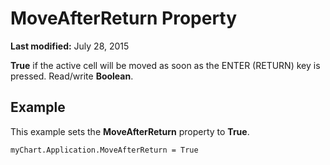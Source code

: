 
# MoveAfterReturn Property

 **Last modified:** July 28, 2015

 **True** if the active cell will be moved as soon as the ENTER (RETURN) key is pressed. Read/write **Boolean**.

## Example

This example sets the  **MoveAfterReturn** property to **True**.


```
myChart.Application.MoveAfterReturn = True
```


